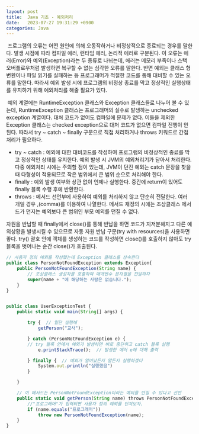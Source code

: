 ```yaml
---
layout: post
title:  Java 기초 - 예외처리
date:   2023-07-27 19:31:29 +0900
categories: Java
---
```

 프로그램의 오류는 어떤 원인에 의해 오동작하거나 비정상적으로 종료되는 경우를 말한다. 발생 시점에 따라 컴파일 에러, 런타임 에러, 논리적 에러로 구분된다. 이 오류는 에러(Error)와 예외(Exception)라는 두 종류로 나뉘는데, 에러는 메모리 부족이나 스택 오버플로우처럼 발생하면 복구할 수 없는 심각한 오류를 말한다. 반면 예외는 클래스 형변환이나 파일 읽기를 실패하는 등 프로그래머가 적절한 코드를 통해 대비할 수 있는 오류를 말한다. 따라서 예외 발생 시에 프로그램의 비정상 종료를 막고 정상적인 실행상태를 유지하기 위해 예외처리를 해줄 필요가 있다.

 예외 계열에는 RuntimeException 클래스와 Exception 클래스들로 나누어 볼 수 있는데, RuntimeException 클래스는 프로그래머의 실수로 발생하는 unchecked exception 계열이다. 대처 코드가 없어도 컴파일에 문제가 없다. 이들을 제외한 Exception 클래스는 checked exception으로 대처 코드가 없으면 컴파일 진행이 안 된다. 따라서 try ~ catch ~ finally 구문으로 직접 처리하거나 throws 키워드로 간접처리가 필요하다.

-   try ~ catch : 예외에 대한 대비코드를 작성하여 프로그램의 비정상적인 종료를 막고 정상적인 상태를 유지한다. 예외 발생 시 JVM의 예외처리기가 닫아서 처리한다. 다중 예외처리 시에는 주의할 점이 있는데, JVM이 던진 예외는 catch 문장을 찾을 때 다형성이 적용되므로 작은 범위에서 큰 범위 순으로 처리해야 한다.
-   finally : 예외 발생 여부와 상관 없이 언제나 실행한다. 중간에 return이 있어도 finally 블록 수행 후에 반환한다.
-   throws : 메서드 선언부에 사용하여 예외를 처리하지 않고 단순히 전달한다. 여러 개일 경우 ,(comma)를 이용하여 나열한다. 메서드 재정의 시에는 조상클래스 메서드가 던지는 예외보다 큰 범위인 부모 예외를 던질 수 없다.

자원을 반납할 때 finally에서 close()를 통해 반납을 하면 코드가 지저분해지고 다른 예외상황을 발생시킬 수 있으므로 자동 자원 반납 구문(try with resources)을 사용하면 좋다. try() 괄호 안에 객체를 생성하는 코드를 작성하면 close()를 호출하지 않아도 try 블록을 벗어나는 순간 close()가 호출된다. 

```javascript
// 사용자 정의 예외를 작성했는데 Exception 클래스를 상속한다
public class PersonNotFoundException extends Exception{
    public PersonNotFoundException(String name) {
    	// 조상클래스 생성자를 호출하여 매개변수 문자열을 전달하자
        super(name + "에 해당하는 사람은 없습니다.");
    }
}


public class UserExceptionTest {
    public static void main(String[] args) {

        try {  // 일단 실행해
            getPerson("교사");  

        } catch (PersonNotFoundException e) { 
        // try 블록 안에서 예외가 발생하면 바로 중단하고 catch 블록 실행
            e.printStackTrace();  // 발생한 에러 e에 대해 출력

        } finally {  // 예외가 일어났든지 말든지 실행하겠다
            System.out.println("실행했음")  
        }

    }

    // 이 메서드는 PersonNotFoundException이라는 예외를 던질 수 있다고 선언
    public static void getPerson(String name) throws PersonNotFoundException {
        //"프로그래머"가 입력되면 사용자 정의 예외를 던져보자.
        if (name.equals("프로그래머"))
            throw new PersonNotFoundException(name);
    }
}
```